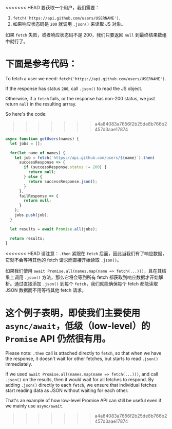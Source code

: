 
<<<<<<< HEAD
要获取一个用户，我们需要：

1. `fetch('https://api.github.com/users/USERNAME')`.
2. 如果响应状态码是 `200` 就调用 `.json()` 来读取 JS 对象。

如果 `fetch` 失败，或者响应状态码不是 200，我们只要返回 `null` 到最终结果数组中就行了。

下面是参考代码：
=======
To fetch a user we need: `fetch('https://api.github.com/users/USERNAME')`.

If the response has status `200`, call `.json()` to read the JS object.

Otherwise, if a `fetch` fails, or the response has non-200 status, we just return `null` in the resulting arrray.

So here's the code:
>>>>>>> a4a84083a7656f2b25de8b766b2457d3aae17874

```js demo
async function getUsers(names) {
  let jobs = [];

  for(let name of names) {
    let job = fetch(`https://api.github.com/users/${name}`).then(
      successResponse => {
        if (successResponse.status != 200) {
          return null;
        } else {
          return successResponse.json();
        }
      },
      failResponse => {
        return null;
      }
    );
    jobs.push(job);
  }

  let results = await Promise.all(jobs);

  return results;
}
```

<<<<<<< HEAD
请注意：`.then` 紧跟在 `fetch` 后面，因此当我们有了响应数据，它就不会等待其他的 fetch 请求而直接开始读取 `.json()`。

如果我们使用 `await Promise.all(names.map(name => fetch(...)))`，且在其结果上调用 `.json()` 方法，那么它将会等到所有 fetch 都获取到响应数据才开始解析。通过直接添加 `.json()` 到每个 `fetch`，我们就能确保每个 fetch 都能读取 JSON 数据而不用等待其他 fetch 请求。

这个例子表明，即使我们主要使用 `async/await`，低级（low-level）的 `Promise` API 仍然很有用。
=======
Please note: `.then` call is attached directly to `fetch`, so that when we have the response, it doesn't wait for other fetches, but starts to read `.json()` immediately.

If we used `await Promise.all(names.map(name => fetch(...)))`, and call `.json()` on the results, then it would wait for all fetches to respond. By adding `.json()` directly to each `fetch`, we ensure that individual fetches start reading data as JSON without waiting for each other.

That's an example of how low-level Promise API can still be useful even if we mainly use `async/await`.
>>>>>>> a4a84083a7656f2b25de8b766b2457d3aae17874

